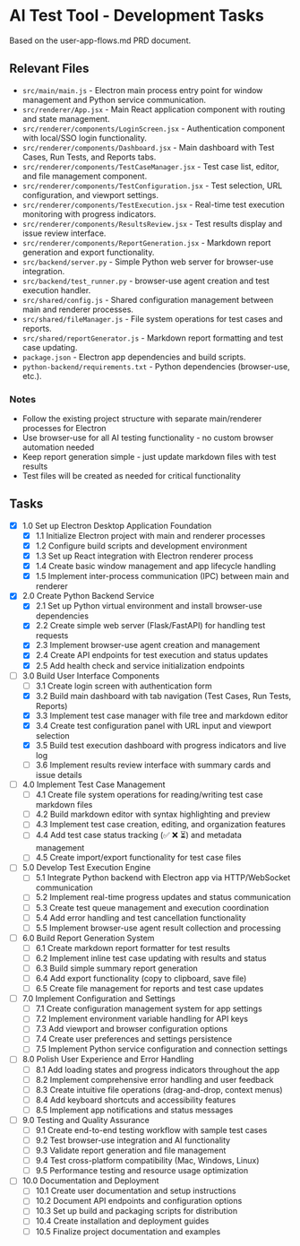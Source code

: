 # AI Test Tool - Development Tasks

Based on the user-app-flows.md PRD document.

## Relevant Files

- `src/main/main.js` - Electron main process entry point for window management and Python service communication.
- `src/renderer/App.jsx` - Main React application component with routing and state management.
- `src/renderer/components/LoginScreen.jsx` - Authentication component with local/SSO login functionality.
- `src/renderer/components/Dashboard.jsx` - Main dashboard with Test Cases, Run Tests, and Reports tabs.
- `src/renderer/components/TestCaseManager.jsx` - Test case list, editor, and file management component.
- `src/renderer/components/TestConfiguration.jsx` - Test selection, URL configuration, and viewport settings.
- `src/renderer/components/TestExecution.jsx` - Real-time test execution monitoring with progress indicators.
- `src/renderer/components/ResultsReview.jsx` - Test results display and issue review interface.
- `src/renderer/components/ReportGeneration.jsx` - Markdown report generation and export functionality.
- `src/backend/server.py` - Simple Python web server for browser-use integration.
- `src/backend/test_runner.py` - browser-use agent creation and test execution handler.
- `src/shared/config.js` - Shared configuration management between main and renderer processes.
- `src/shared/fileManager.js` - File system operations for test cases and reports.
- `src/shared/reportGenerator.js` - Markdown report formatting and test case updating.
- `package.json` - Electron app dependencies and build scripts.
- `python-backend/requirements.txt` - Python dependencies (browser-use, etc.).

### Notes

- Follow the existing project structure with separate main/renderer processes for Electron
- Use browser-use for all AI testing functionality - no custom browser automation needed
- Keep report generation simple - just update markdown files with test results
- Test files will be created as needed for critical functionality

## Tasks

- [x] 1.0 Set up Electron Desktop Application Foundation
  - [x] 1.1 Initialize Electron project with main and renderer processes
  - [x] 1.2 Configure build scripts and development environment
  - [x] 1.3 Set up React integration with Electron renderer process
  - [x] 1.4 Create basic window management and app lifecycle handling
  - [x] 1.5 Implement inter-process communication (IPC) between main and renderer

- [x] 2.0 Create Python Backend Service
  - [x] 2.1 Set up Python virtual environment and install browser-use dependencies
  - [x] 2.2 Create simple web server (Flask/FastAPI) for handling test requests
  - [x] 2.3 Implement browser-use agent creation and management
  - [x] 2.4 Create API endpoints for test execution and status updates
  - [x] 2.5 Add health check and service initialization endpoints

- [ ] 3.0 Build User Interface Components
  - [ ] 3.1 Create login screen with authentication form
  - [x] 3.2 Build main dashboard with tab navigation (Test Cases, Run Tests, Reports)
  - [x] 3.3 Implement test case manager with file tree and markdown editor
  - [x] 3.4 Create test configuration panel with URL input and viewport selection
  - [x] 3.5 Build test execution dashboard with progress indicators and live log
  - [ ] 3.6 Implement results review interface with summary cards and issue details

- [ ] 4.0 Implement Test Case Management
  - [ ] 4.1 Create file system operations for reading/writing test case markdown files
  - [ ] 4.2 Build markdown editor with syntax highlighting and preview
  - [ ] 4.3 Implement test case creation, editing, and organization features
  - [ ] 4.4 Add test case status tracking (✅ ❌ ⏳) and metadata management
  - [ ] 4.5 Create import/export functionality for test case files

- [ ] 5.0 Develop Test Execution Engine
  - [ ] 5.1 Integrate Python backend with Electron app via HTTP/WebSocket communication
  - [ ] 5.2 Implement real-time progress updates and status communication
  - [ ] 5.3 Create test queue management and execution coordination
  - [ ] 5.4 Add error handling and test cancellation functionality
  - [ ] 5.5 Implement browser-use agent result collection and processing

- [ ] 6.0 Build Report Generation System
  - [ ] 6.1 Create markdown report formatter for test results
  - [ ] 6.2 Implement inline test case updating with results and status
  - [ ] 6.3 Build simple summary report generation
  - [ ] 6.4 Add export functionality (copy to clipboard, save file)
  - [ ] 6.5 Create file management for reports and test case updates

- [ ] 7.0 Implement Configuration and Settings
  - [ ] 7.1 Create configuration management system for app settings
  - [ ] 7.2 Implement environment variable handling for API keys
  - [ ] 7.3 Add viewport and browser configuration options
  - [ ] 7.4 Create user preferences and settings persistence
  - [ ] 7.5 Implement Python service configuration and connection settings

- [ ] 8.0 Polish User Experience and Error Handling
  - [ ] 8.1 Add loading states and progress indicators throughout the app
  - [ ] 8.2 Implement comprehensive error handling and user feedback
  - [ ] 8.3 Create intuitive file operations (drag-and-drop, context menus)
  - [ ] 8.4 Add keyboard shortcuts and accessibility features
  - [ ] 8.5 Implement app notifications and status messages

- [ ] 9.0 Testing and Quality Assurance
  - [ ] 9.1 Create end-to-end testing workflow with sample test cases
  - [ ] 9.2 Test browser-use integration and AI functionality
  - [ ] 9.3 Validate report generation and file management
  - [ ] 9.4 Test cross-platform compatibility (Mac, Windows, Linux)
  - [ ] 9.5 Performance testing and resource usage optimization

- [ ] 10.0 Documentation and Deployment
  - [ ] 10.1 Create user documentation and setup instructions
  - [ ] 10.2 Document API endpoints and configuration options
  - [ ] 10.3 Set up build and packaging scripts for distribution
  - [ ] 10.4 Create installation and deployment guides
  - [ ] 10.5 Finalize project documentation and examples